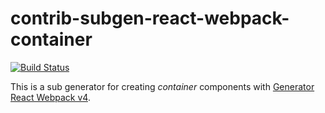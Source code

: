 # contrib-subgen-react-webpack-container

[![Build Status](https://travis-ci.org/sthzg/contrib-subgen-react-webpack-container.svg?branch=develop)](https://travis-ci.org/sthzg/contrib-subgen-react-webpack-container)

This is a sub generator for creating _container_ components with
[Generator React Webpack v4](https://github.com/newtriks/generator-react-webpack).
